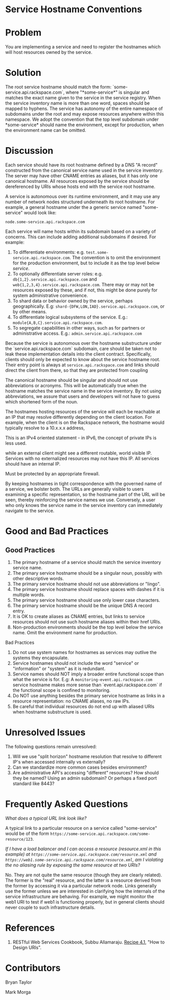 # Service Hostname Conventions

# Problem

You are implementing a service and need to register the hostnames which will host resources owned by the service.

# Solution

The root service hostname should match the form: \`some-service.api.rackspace.com\`, where "\*some-service\*" is singular and matches the exact name given to the service in the service registry. When the service inventory name is more than one word, spaces should be mapped to hyphens. The service has autonomy of the entire namespace of subdomains under the root and may expose resources anywhere within this namespace. We adopt the convention that the top level subdomain under \*some-service\* should name the environment, except for production, when the environment name can be omitted.

# Discussion

Each service should have its root hostname defined by a DNS "A record" constructed from the canonical service name used in the service inventory. The server may have other CNAME entries as aliases, but it has only one canonical hostname. All resources exposed by the service should be dereferenced by URIs whose hosts end with the service root hostname.

A service is autonomous over its runtime environment, and it may use any number of network nodes structured underneath its root hostname. For example, a general hostname under the a generic service named "some-service" would look like:

`node.some-service.api.rackspace.com`

Each service will name hosts within its subdomain based on a variety of concerns. This can include adding additional subdomains if desired. For example:

1.  To differentiate environments: e.g. `test.some-service.api.rackspace.com`. The convention is to omit the environment for the production environment, but to include it as the top level below *service*.
2.  To optionally differentiate server roles: e.g. `db{1,2}.service.api.rackspace.com` and `web{1,2,3,4}.service.api.rackspace.com`. There may or may not be resources exposed by these, and if not, this might be done purely for system administrative convenience.
3.  To shard data or behavior owned by the service, perhaps geographically. E.g: `shard-{DFW,LON,IAD}.service.api.rackspace.com`, or by other means.
4.  To differentiate logical subsystems of the service. E.g.: `module{A,B,C}.service.api.rackspace.com`.
5.  To segregate capabilities in other ways, such as for partners or administrative access. E.g.: `admin.service.api.rackspace.com`

Because the service is autonomous over the hostname substructure under the \`service.api.rackspace.com\` subdomain, care should be taken not to leak these implementation details into the client contract. Specifically, clients should only be expected to know about the service hostname root. Their entry point is always at `service.api.rackspace.com` and links should direct the client from there, so that they are protected from coupling

The canonical hostname should be singular and should not use abbreviations or acronyms. This will be automatically true when the hostname matches the service name in the service inventory. By not using abbreviations, we assure that users and developers will not have to guess which shortened form of the noun.

The hostnames hosting resources of the service will each be reachable at an IP that may resolve differently depending on the client location. For example, when the client is on the Rackspace network, the hostname would typically resolve to a 10.x.x.x address,

This is an IPv4 oriented statement - in IPv6, the concept of private IPs is less used.

while an external client might see a different routable, world visible IP. Services with no externalized resources may not have this IP. All services should have an internal IP.

Must be protected by an appropriate firewall.

By keeping hostnames in tight correspondence with the governed name of a service, we bolster both. The URLs are generally visible to users examining a specific representation, so the hostname part of the URL will be seen, thereby reinforcing the service names we use. Conversely, a user who only knows the service name in the service inventory can immediately navigate to the service.

# Good and Bad Practices

## Good Practices

1.  The primary hostname of a service should match the service inventory service name.
2.  The primary service hostname should be a singular noun, possibly with other descriptive words.
3.  The primary service hostname should not use abbreviations or "lingo".
4.  The primary service hostname should replace spaces with dashes if it is multiple words.
5.  The primary service hostname should use only lower case characters.
6.  The primary service hostname should be the unique DNS A record entry.
7.  It is OK to create aliases as CNAME entries, but links to service resources should not use such hostname aliases within their href URIs.
8.  Non-production environments should be the top level below the service name. Omit the environment name for production.

Bad Practices

1.  Do not use system names for hostnames as services may outlive the systems they encapsulate.
2.  Service hostnames should not include the word "service" or "information" or "system" as it is redundant.
3.  Service names should NOT imply a broader entire functional scope than what the service is for. E.g: A `monitoring-event.api.rackspace.com` service hostname makes more sense than \`event.api.rackspace.com\` if the functional scope is confined to monitoring.
4.  Do NOT use anything besides the primary service hostname as links in a resource representation: no CNAME aliases, no raw IPs.
5.  Be careful that individual resources do not end up with aliased URIs when hostname substructure is used.

# Unresolved Issues

The following questions remain unresolved:

1.  Will we use "split horizon" hostname resolution that resolve to different IP's when accessed internally vs externally?
2.  Can we standardize more common cases besides environment?
3.  Are administrative API's accessing "different" resources? How should they be named? Using an admin subdomain? Or perhaps a fixed port standard like 8443?

# Frequently Asked Questions

*What does a typical URL link look like?*

A typical link to a particular resource on a service called "some-service" would be of the form `https://some-service.api.rackspace.com/some-resource/123`.

*If I have a load balancer and I can access a resource (resource.xml in this example) at `https://some-service.api.rackspace.com/resource.xml` and `https://web1.some-service.api.rackspace.com/resource.xml`, am I violating the no aliasing rule by exposing the same resource at two URIs?*

No. They are not quite the same resource (though they are clearly related). The former is the "real" resource, and the latter is a resource derived from the former by accessing it via a particular network node. Links generally use the former unless we are interested in clarifying how the internals of the service infrastructure are behaving. For example, we might monitor the web1 URI to test if web1 is functioning properly, but in general clients should never couple to such infrastructure details.

# References

1.  RESTful Web Services Cookbook, Subbu Allamaraju. [Recipe 4.1](http://search.safaribooksonline.com/9780596809140/recipe-how-to-design-uris), "How to Design URIs".

# Contributors

Bryan Taylor

Mark Morga
